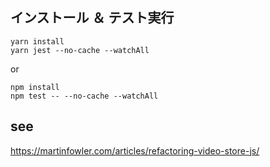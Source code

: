 ## インストール ＆ テスト実行

```
yarn install
yarn jest --no-cache --watchAll
```
or

```
npm install
npm test -- --no-cache --watchAll
```

## see

https://martinfowler.com/articles/refactoring-video-store-js/